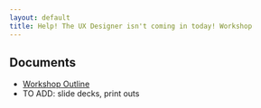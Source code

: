 ```yaml
---
layout: default
title: Help! The UX Designer isn't coming in today! Workshop
---
```


## Documents

* [Workshop Outline](workshop-outline/)
* TO ADD: slide decks, print outs
